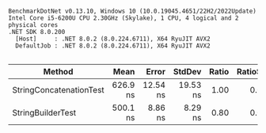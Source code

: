 ```

BenchmarkDotNet v0.13.10, Windows 10 (10.0.19045.4651/22H2/2022Update)
Intel Core i5-6200U CPU 2.30GHz (Skylake), 1 CPU, 4 logical and 2 physical cores
.NET SDK 8.0.200
  [Host]     : .NET 8.0.2 (8.0.224.6711), X64 RyuJIT AVX2
  DefaultJob : .NET 8.0.2 (8.0.224.6711), X64 RyuJIT AVX2


```
| Method                  | Mean     | Error    | StdDev   | Ratio | RatioSD |
|------------------------ |---------:|---------:|---------:|------:|--------:|
| StringConcatenationTest | 626.9 ns | 12.54 ns | 19.53 ns |  1.00 |    0.00 |
| StringBuilderTest       | 500.1 ns |  8.86 ns |  8.29 ns |  0.80 |    0.03 |

